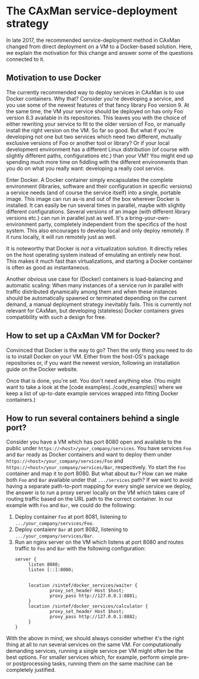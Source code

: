 # The CAxMan service-deployment strategy
In late 2017, the recommended service-deployment method in CAxMan changed from
direct deployment on a VM to a Docker-based solution. Here, we explain the
motivation for this change and answer some of the questions connected to it.

## Motivation to use Docker
The currently recommended way to deploy services in CAxMan is to use Docker
containers. Why that? Consider you're developing a service, and you use some of
the newest features of that fancy library Foo version 9. At the same time, the
VM your service should be deployed on has only Foo version 8.3 available
in its repositories. This leaves you with the choice of either rewriting your
service to fit to the older version of Foo, or manually install the right
version on the VM. So far so good. But what if you're developing not one but
two services which need two different, mutually exclusive versions of Foo or
another tool or library? Or if your local development environment has a
different Linux distribution (of course with slightly different paths,
configurations etc.) than your VM? You might end up spending much more time on
fiddling with the different environments than you do on what you really want:
developing a really cool service.

Enter Docker. A Docker container simply encapsulates the complete environment
(libraries, software and their configuration in specific versions) a service
needs (and of course the service itself) into a single, portable image. This
image can run as-is and out of the box wherever Docker is installed. It can
easily be run several times in parallel, maybe with slightly different
configurations. Several versions of an image (with different library versions
etc.) can run in parallel just as well. It's a bring-your-own-environment
party, completely independent from the specifics of the host system. This also
encourages to develop local and only deploy remotely. If it runs locally, it
will run remotely just as well.

It is noteworthy that Docker is _not_ a virtualization solution. It directly
relies on the host operating system instead of emulating an entirely new host.
This makes it much fast than virtualizations, and starting a Docker container
is often as good as instantaneous.

Another obvious use case for (Docker) containers is load-balancing and
automatic scaling: When many instances of a service run in parallel with
traffic distributed dynamically among them and when these instances should be
automatically spawned or terminated depending on the current demand, a manual
deployment strategy inevitably fails. This is currently not relevant for
CAxMan, but developing (stateless) Docker containers gives compatibility with
such a design for free.

## How to set up a CAxMan VM for Docker?
Convinced that Docker is the way to go? Then the only thing you need to do is
to install Docker on your VM. Either from the host-OS's package repositories
or, if you want the newest version, following an installation guide on the
Docker website.

Once that is done, you're set. You don't need anything else. (You might want to
take a look at the [code examples(../code_examples)] where we keep a list of
up-to-date example services wrapped into fitting Docker containers.)

## How to run several containers behind a single port?
Consider you have a VM which has port 8080 open and available to the public
under `https://<host>/your_company/services`. You have services `Foo` and `Bar`
ready as Docker containers and want to deploy them under
`https://<host>/your_company/services/Foo` and
`https://<host>/your_company/services/Bar`, respectively. Yo start the `Foo`
container and map it to port 8080. But what about `Bar`? How can we make both
`Foo` and `Bar` available under that `.../services` path? If we want to avoid
having a separate path-to-port mapping for every single service we deploy, the
answer is to run a proxy server locally on the VM which takes care of routing
traffic based on the URL path to the correct container. In our example with
`Foo` and `Bar`, we could do the following:
1. Deploy container `Foo` at port 8081, listening to
   `.../your_company/services/Foo`.
2. Deploy contaienr `Bar` at port 8082, listening to
   `.../your_company/services/Bar`.
3. Run an nginx server on the VM which listens at port 8080 and routes traffic
   to `Foo` and `Bar` with the following configuration:
   ```
   server {
        listen 8080;
        listen [::]:8080;


        location /sintef/docker_services/waiter {
                proxy_set_header Host $host;
                proxy_pass http://127.0.0.1:8881;
        }
        location /sintef/docker_services/calculator {
                proxy_set_header Host $host;
                proxy_pass http://127.0.0.1:8882;
        }
   }
   ```

With the above in mind, we should always consider whether it's the right thing
at all to run several services on the same VM. For computationally demanding
services, running a single service per VM might often be the best options. For
smaller services which, for example, perform simple pre- or postprocessing
tasks, running them on the same machine can be completely justified.
